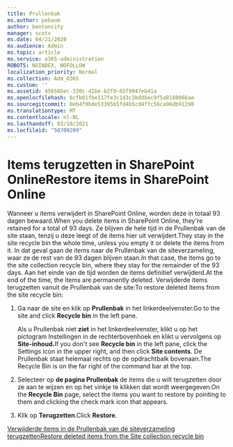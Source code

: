 ```yaml
---
title: Prullenbak
ms.author: pebaum
author: bentoncity
manager: scotv
ms.date: 04/21/2020
ms.audience: Admin
ms.topic: article
ms.service: o365-administration
ROBOTS: NOINDEX, NOFOLLOW
localization_priority: Normal
ms.collection: Adm_O365
ms.custom: ''
ms.assetid: 456586ec-330c-41be-b2f9-65f9947eb41a
ms.openlocfilehash: 6cfb01fbe117fe3c1d3c3bddbec9f5a8188066ae
ms.sourcegitcommit: 0eb4f9bde53395b5fd4b5cd4ffc56ca96db91298
ms.translationtype: MT
ms.contentlocale: nl-NL
ms.lasthandoff: 03/10/2021
ms.locfileid: "50709209"
---
```

# <a name="restore-items-in-sharepoint-online"></a><span data-ttu-id="9e53b-102">Items terugzetten in SharePoint Online</span><span class="sxs-lookup"><span data-stu-id="9e53b-102">Restore items in SharePoint Online</span></span>

<span data-ttu-id="9e53b-103">Wanneer u items verwijdert in SharePoint Online, worden deze in totaal 93 dagen bewaard.</span><span class="sxs-lookup"><span data-stu-id="9e53b-103">When you delete items in SharePoint Online, they're retained for a total of 93 days.</span></span> <span data-ttu-id="9e53b-104">Ze blijven de hele tijd in de Prullenbak van de site staan, tenzij u deze leegt of de items hier uit verwijdert.</span><span class="sxs-lookup"><span data-stu-id="9e53b-104">They stay in the site recycle bin the whole time, unless you empty it or delete the items from it.</span></span> <span data-ttu-id="9e53b-105">In dat geval gaan de items naar de Prullenbak van de siteverzameling, waar ze de rest van de 93 dagen blijven staan.</span><span class="sxs-lookup"><span data-stu-id="9e53b-105">In that case, the items go to the site collection recycle bin, where they stay for the remainder of the 93 days.</span></span> <span data-ttu-id="9e53b-106">Aan het einde van de tijd worden de items definitief verwijderd.</span><span class="sxs-lookup"><span data-stu-id="9e53b-106">At the end of the time, the items are permanently deleted.</span></span> <span data-ttu-id="9e53b-107">Verwijderde items terugzetten vanuit de Prullenbak van de site:</span><span class="sxs-lookup"><span data-stu-id="9e53b-107">To restore deleted items from the site recycle bin:</span></span>
  
1. <span data-ttu-id="9e53b-108">Ga naar de site en klik op **Prullenbak** in het linkerdeelvenster.</span><span class="sxs-lookup"><span data-stu-id="9e53b-108">Go to the site and click **Recycle bin** in the left pane.</span></span> 
    
    <span data-ttu-id="9e53b-109">Als u Prullenbak niet **ziet** in het linkerdeelvenster, klikt u op het pictogram Instellingen in de rechterbovenhoek en klikt u vervolgens op **Site-inhoud.**</span><span class="sxs-lookup"><span data-stu-id="9e53b-109">If you don't see **Recycle bin** in the left pane, click the Settings icon in the upper right, and then click **Site contents**.</span></span> <span data-ttu-id="9e53b-110">De Prullenbak staat helemaal rechts op de opdrachtbalk bovenaan.</span><span class="sxs-lookup"><span data-stu-id="9e53b-110">The Recycle Bin is on the far right of the command bar at the top.</span></span>
    
2. <span data-ttu-id="9e53b-111">Selecteer op **de pagina Prullenbak** de items die u wilt terugzetten door ze aan te wijzen en op het vinkje te klikken dat wordt weergegeven.</span><span class="sxs-lookup"><span data-stu-id="9e53b-111">On the **Recycle Bin** page, select the items you want to restore by pointing to them and clicking the check mark icon that appears.</span></span> 
    
3. <span data-ttu-id="9e53b-112">Klik op **Terugzetten**.</span><span class="sxs-lookup"><span data-stu-id="9e53b-112">Click **Restore**.</span></span>
    
[<span data-ttu-id="9e53b-113">Verwijderde items in de Prullenbak van de siteverzameling terugzetten</span><span class="sxs-lookup"><span data-stu-id="9e53b-113">Restore deleted items from the Site collection recycle bin</span></span>](https://support.microsoft.com/office/restore-items-in-the-recycle-bin-that-were-deleted-from-sharepoint-or-teams-6df466b6-55f2-4898-8d6e-c0dff851a0be)
  

